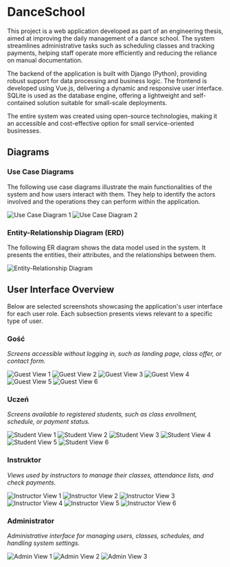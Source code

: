# DanceSchool
This project is a web application developed as part of an engineering thesis, aimed at improving the daily management of a dance school. The system streamlines administrative tasks such as scheduling classes and tracking payments, helping staff operate more efficiently and reducing the reliance on manual documentation.

The backend of the application is built with Django (Python), providing robust support for data processing and business logic. The frontend is developed using Vue.js, delivering a dynamic and responsive user interface. SQLite is used as the database engine, offering a lightweight and self-contained solution suitable for small-scale deployments.

The entire system was created using open-source technologies, making it an accessible and cost-effective option for small service-oriented businesses.

## Diagrams

### Use Case Diagrams

The following use case diagrams illustrate the main functionalities of the system and how users interact with them. They help to identify the actors involved and the operations they can perform within the application.

![Use Case Diagram 1](https://github.com/MushroomArturek/DanceSchool/blob/main/screenshots/use_case_admin_ins.png?raw=true)
![Use Case Diagram 2](https://github.com/MushroomArturek/DanceSchool/blob/main/screenshots/use_case_uczen_gosc.png?raw=true)

### Entity-Relationship Diagram (ERD)

The following ER diagram shows the data model used in the system. It presents the entities, their attributes, and the relationships between them.

![Entity-Relationship Diagram](https://github.com/MushroomArturek/DanceSchool/blob/main/screenshots/baza_danych%20(1).png?raw=true)

## User Interface Overview

Below are selected screenshots showcasing the application's user interface for each user role. Each subsection presents views relevant to a specific type of user.

### Gość

_Screens accessible without logging in, such as landing page, class offer, or contact form._

![Guest View 1](https://github.com/MushroomArturek/DanceSchool/blob/main/screenshots/Strona_glowna.png?raw=true)
![Guest View 2](https://github.com/MushroomArturek/DanceSchool/blob/main/screenshots/harmonogram.png?raw=true)
![Guest View 3](https://github.com/MushroomArturek/DanceSchool/blob/main/screenshots/szczegoly_tanca.png?raw=true)
![Guest View 4](https://github.com/MushroomArturek/DanceSchool/blob/main/screenshots/school_info.png?raw=true)
![Guest View 5](https://github.com/MushroomArturek/DanceSchool/blob/main/screenshots/Rejestracja.png?raw=true)
![Guest View 6](https://github.com/MushroomArturek/DanceSchool/blob/main/screenshots/logowanie.png?raw=true)

### Uczeń

_Screens available to registered students, such as class enrollment, schedule, or payment status._

![Student View 1](https://github.com/MushroomArturek/DanceSchool/blob/main/screenshots/dostepne_zajecia.png?raw=true)
![Student View 2](https://github.com/MushroomArturek/DanceSchool/blob/main/screenshots/moje_rezerwacje.png?raw=true)
![Student View 3](https://github.com/MushroomArturek/DanceSchool/blob/main/screenshots/platnosci_uczen.png?raw=true)
![Student View 4](https://github.com/MushroomArturek/DanceSchool/blob/main/screenshots/metoda_platnosci.png?raw=true)
![Student View 5](https://github.com/MushroomArturek/DanceSchool/blob/main/screenshots/dane_do_platnosci.png?raw=true)
![Student View 6](https://github.com/MushroomArturek/DanceSchool/blob/main/screenshots/oczekujaca_platnosc.png?raw=true)

### Instruktor

_Views used by instructors to manage their classes, attendance lists, and check payments._

![Instructor View 1](https://github.com/MushroomArturek/DanceSchool/blob/main/screenshots/lista_obecnosci.png?raw=true)
![Instructor View 2](https://github.com/MushroomArturek/DanceSchool/blob/main/screenshots/dodaj_do_listy_obecnosci.png?raw=true)
![Instructor View 3](https://github.com/MushroomArturek/DanceSchool/blob/main/screenshots/lista_platnosci.png?raw=true)
![Instructor View 4](https://github.com/MushroomArturek/DanceSchool/blob/main/screenshots/lista_platnosci_potwierdzenie.png?raw=true)
![Instructor View 5](https://github.com/MushroomArturek/DanceSchool/blob/main/screenshots/zarzadzanie_uczniami.png?raw=true)
![Instructor View 6](https://github.com/MushroomArturek/DanceSchool/blob/main/screenshots/zarzadzanie_zajeciami.png?raw=true)

### Administrator

_Administrative interface for managing users, classes, schedules, and handling system settings._

![Admin View 1](https://github.com/MushroomArturek/DanceSchool/blob/main/screenshots/zarzadzanie_instruktorami.png?raw=true)
![Admin View 2](https://github.com/MushroomArturek/DanceSchool/blob/main/screenshots/raport_analityka.png?raw=true)
![Admin View 3](https://github.com/MushroomArturek/DanceSchool/blob/main/screenshots/raport_frekwencja.png?raw=true)
